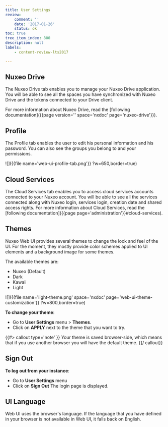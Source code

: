 ```yaml
---
title: User Settings
review:
    comment: ''
    date: '2017-01-26'
    status: ok
toc: true
tree_item_index: 800
description: null
labels:
    - content-review-lts2017

---
```

## Nuxeo Drive

The Nuxeo Drive tab enables you to manage your Nuxeo Drive application. You will be able to see all the spaces you have synchronized with Nuxeo Drive and the tokens connected to your Drive client.

For more information about Nuxeo Drive, read the [following documentation]({{page version='' space='nxdoc' page='nuxeo-drive'}}).

## Profile

The Profile tab enables the user to edit his personal information and his password. You can also see the groups you belong to and your permissions.

![]({{file name='web-ui-profile-tab.png'}} ?w=650,border=true)


## Cloud Services

The Cloud Services tab enables you to access cloud services accounts connected to your Nuxeo account. You will be able to see all the services connected along with Nuxeo login, services login, creation date and shared access rights.
For more information about Cloud Services, read the [following documentation]({{page page='administration'}}#cloud-services).

## Themes

Nuxeo Web UI provides several themes to change the look and feel of the UI. For the moment, they mostly provide color schemes applied to UI elements and a background image for some themes.

The available themes are:

- Nuxeo (Default)
- Dark
- Kawaii
- Light

![]({{file name='light-theme.png' space='nxdoc' page='web-ui-theme-customization'}} ?w=800,border=true)

**To change your theme**:
- Go to **User Settings** menu > **Themes**.
- Click on **APPLY** next to the theme that you want to try.

{{#> callout type='note' }}
Your theme is saved browser-side, which means that if you use another browser you will have the default theme.
{{/ callout}}

## Sign Out

**To log out from your instance**:
- Go to **User Settings** menu
- Click on **Sign Out**
The login page is displayed.

## UI Language

Web UI uses the browser's language. If the language that you have defined in your browser is not available in Web UI, it falls back on English.

